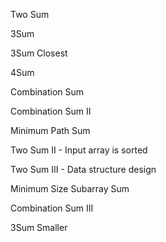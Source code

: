 Two Sum

3Sum

3Sum Closest

4Sum

Combination Sum

Combination Sum II

Minimum Path Sum

Two Sum II - Input array is sorted 

Two Sum III - Data structure design 

Minimum Size Subarray Sum

Combination Sum III

3Sum Smaller 